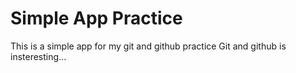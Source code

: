 # Simple App Practice

This is a simple app for my git and github practice
Git and github is insteresting...